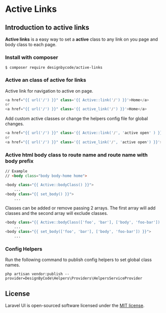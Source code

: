 # Active Links


## Introduction to active links
__Active links__ is a easy way to set a __active__ class to any link on you page and body class to each page.

### Install with composer
```
$ composer require designbycode/active-links
```


### Active an class of active for links
Active link for navigation to active on page.
```php
<a href="{{ url('/') }}" class='{{ Active::link('/') }}'>Home</a>
or
<a href="{{ url('/') }}" class='{{ active_link('/') }}'>Home</a>
```
Add custom active classes or change the helpers config file for global changes.

```php
<a href="{{ url('/') }}" class='{{ Active::link('/', 'active open' ) }}'>Home</a>
or
<a href="{{ url('/') }}" class='{{ active_link('/', 'active open') }}'>Home</a>
```
### Active html body class to route name and route name with body prefix

```html 
// Example
// <body class="body body-home home">
```

```php
<body class="{{ Active::bodyClass() }}">
    ...
<body class="{{ set_body() }}">
    ...
```

Classes can be added or remove passing 2 arrays. The first array will add classes and the second array will exclude classes. 
```php
<body class="{{ Active::bodyClass(['foo', 'bar'], ['body', 'foo-bar']) }}">
    ...
<body class="{{ set_body(['foo', 'bar'], ['body', 'foo-bar']) }}">
    ...
```

### Config Helpers
Run the following command to publish config helpers to set global class names.
```
php artisan vendor:publish --provider=DesignByCode\Helpers\Providers\HelpersServiceProvider
```

## License

Laravel UI is open-sourced software licensed under the [MIT license](https://opensource.org/licenses/MIT).
